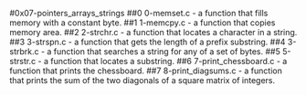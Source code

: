 #0x07-pointers_arrays_strings
##0 0-memset.c -  a function that fills memory with a constant byte.
##1 1-memcpy.c - a function that copies memory area.
##2 2-strchr.c - a function that locates a character in a string.
##3 3-strspn.c - a function that gets the length of a prefix substring.
##4 3-strbrk.c - a function that searches a string for any of a set of bytes.
##5 5-strstr.c - a function that locates a substring.
##6 7-print_chessboard.c - a function that prints the chessboard.
##7 8-print_diagsums.c - a function that prints the sum of the two diagonals of a square matrix of integers.
